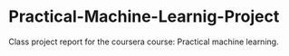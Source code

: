 # Practical-Machine-Learnig-Project
Class project report for the coursera course: Practical machine learning.
